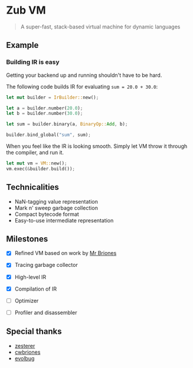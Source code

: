 # Zub VM
> A super-fast, stack-based virtual machine for dynamic languages

## Example

### Building IR is easy

Getting your backend up and running shouldn't have to be hard.

The following code builds IR for evaluating `sum = 20.0 + 30.0`:

```rust
let mut builder = IrBuilder::new();

let a = builder.number(20.0);
let b = builder.number(30.0);

let sum = builder.binary(a, BinaryOp::Add, b);

builder.bind_global("sum", sum);
```

When you feel like the IR is looking smooth. Simply let VM throw it through the compiler, and run it.

```rust
let mut vm = VM::new();
vm.exec(&builder.build());
```

## Technicalities

- NaN-tagging value representation
- Mark n' sweep garbage collection
- Compact bytecode format
- Easy-to-use intermediate representation

## Milestones

- [x] Refined VM based on work by [Mr Briones](https://github.com/cwbriones)
- [x] Tracing garbage collector
- [x] High-level IR
- [x] Compilation of IR
- [ ] Optimizer
- [ ] Profiler and disassembler


## Special thanks

- [zesterer](https://github.com/zesterer)
- [cwbriones](https://github.com/cwbriones)
- [evolbug](https://github.com/evolbug)
